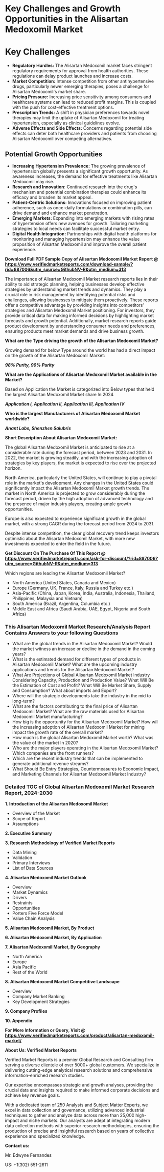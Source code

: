 <p class=""><h1>Key Challenges and Growth Opportunities in the Alisartan Medoxomil Market</h1><h1>Key Challenges</h2><ul>    <li><strong>Regulatory Hurdles:</strong> The Alisartan Medoxomil market faces stringent regulatory requirements for approval from health authorities. These regulations can delay product launches and increase costs.</li>    <li><strong>Market Competition:</strong> Intense competition from other antihypertensive drugs, particularly newer emerging therapies, poses a challenge for Alisartan Medoxomil's market share.</li>    <li><strong>Pricing Pressure:</strong> Increasing price sensitivity among consumers and healthcare systems can lead to reduced profit margins. This is coupled with the push for cost-effective treatment options.</li>    <li><strong>Prescription Trends:</strong> A shift in physician preferences towards novel therapies may limit the uptake of Alisartan Medoxomil for treating hypertension, especially as clinical guidelines evolve.</li>    <li><strong>Adverse Effects and Side Effects:</strong> Concerns regarding potential side effects can deter both healthcare providers and patients from choosing Alisartan Medoxomil over competing alternatives.</li></ul><h2>Potential Growth Opportunities</h2><ul>    <li><strong>Increasing Hypertension Prevalence:</strong> The growing prevalence of hypertension globally presents a significant growth opportunity. As awareness increases, the demand for effective treatments like Alisartan Medoxomil may rise.</li>    <li><strong>Research and Innovation:</strong> Continued research into the drug's mechanism and potential combination therapies could enhance its efficacy and broaden its market appeal.</li>    <li><strong>Patient-Centric Solutions:</strong> Innovations focused on improving patient adherence, such as once-daily formulations or combination pills, can drive demand and enhance market penetration.</li>    <li><strong>Emerging Markets:</strong> Expanding into emerging markets with rising rates of hypertension offers new avenues for growth. Tailoring marketing strategies to local needs can facilitate successful market entry.</li>    <li><strong>Digital Health Integration:</strong> Partnerships with digital health platforms for monitoring and managing hypertension may enhance the value proposition of Alisartan Medoxomil and improve the overall patient experience.</li></ul></p><p class=""><strong>Download Full PDF Sample Copy of Alisartan Medoxomil Market Report @ <a href="https://www.verifiedmarketreports.com/download-sample/?rid=887006&utm_source=GithubNV-R&utm_medium=313" target="_blank">https://www.verifiedmarketreports.com/download-sample/?rid=887006&utm_source=GithubNV-R&utm_medium=313</a></strong></p><p>The importance of&nbsp;Alisartan Medoxomil Market research reports lies in their ability to aid strategic planning, helping businesses develop effective strategies by understanding market trends and dynamics. They play a crucial role in risk management by identifying potential risks and challenges, allowing businesses to mitigate them proactively. These reports offer a competitive advantage by providing insights into competitors' strategies and Alisartan Medoxomil Market positioning. For investors, they provide critical data for making informed decisions by highlighting market forecasts and growth potential. Additionally, market research reports guide product development by understanding consumer needs and preferences, ensuring products meet market demands and drive business growth.</p><p><strong>What are the&nbsp;Type driving the growth of the Alisartan Medoxomil Market?</strong></p><p id="" class="">Growing demand for below Type around the world has had a direct impact on the growth of the Alisartan Medoxomil Market:</p><p class=""><em><strong>98% Purity, 99% Purity</strong></em></p><p class=""><strong>What are the&nbsp;Applications&nbsp;of Alisartan Medoxomil Market available in the Market?</strong></p><p id="" class="">Based on Application the Market is categorized into Below types that held the largest Alisartan Medoxomil Market share In 2024.</p><p class=""><em><strong>Application I, Application II, Application III, Application IV</strong></em></p><p class=""><strong>Who is the largest Manufacturers of Alisartan Medoxomil Market worldwide?</strong></p><p><em><strong>Anant Labs, Shenzhen Salubris</strong></em></p><p id="" class=""><strong>Short Description About Alisartan Medoxomil Market:</strong></p><p>The global Alisartan Medoxomil Market is anticipated to rise at a considerable rate during the forecast period, between 2023 and 2031. In 2022, the market is growing steadily, and with the increasing adoption of strategies by key players, the market is expected to rise over the projected horizon.</p><p>North America, particularly the United States, will continue to play a pivotal role in the market's development. Any changes in the United States could significantly impact the Alisartan Medoxomil Market growth trends. The market in North America is projected to grow considerably during the forecast period, driven by the high adoption of advanced technology and the presence of major industry players, creating ample growth opportunities.</p><p>Europe is also expected to experience significant growth in the global market, with a strong CAGR during the forecast period from 2024 to 2031.</p><p>Despite intense competition, the clear global recovery trend keeps investors optimistic about the Alisartan Medoxomil Market, with more new investments expected to enter the field in the future.</p><p id="" class=""><strong>Get Discount On The Purchase Of This Report @ <a href="https://www.verifiedmarketreports.com/ask-for-discount/?rid=887006?utm_source=GithubNV-R&utm_medium=313" target="_blank">https://www.verifiedmarketreports.com/ask-for-discount/?rid=887006?utm_source=GithubNV-R&utm_medium=313</a></strong></p><p class="">Which regions are leading the Alisartan Medoxomil Market?</p><ul><li>North America (United States, Canada and Mexico)</li><li>Europe (Germany, UK, France, Italy, Russia and Turkey etc.)</li><li>Asia-Pacific (China, Japan, Korea, India, Australia, Indonesia, Thailand, Philippines, Malaysia and Vietnam)</li><li>South America (Brazil, Argentina, Columbia etc.)</li><li>Middle East and Africa (Saudi Arabia, UAE, Egypt, Nigeria and South Africa)</li></ul><h3 id="" class="">This Alisartan Medoxomil Market Research/Analysis Report Contains Answers to your following Questions</h3><ul><li>What are the global trends in the Alisartan Medoxomil Market? Would the market witness an increase or decline in the demand in the coming years?</li><li>What is the estimated demand for different types of products in Alisartan Medoxomil Market? What are the upcoming industry applications and trends for the Alisartan Medoxomil Market?</li><li>What Are Projections of Global Alisartan Medoxomil Market Industry Considering Capacity, Production and Production Value? What Will Be the Estimation of Cost and Profit? What Will Be Market Share, Supply and Consumption? What about imports and Export?</li><li>Where will the strategic developments take the industry in the mid to long-term?</li><li>What are the factors contributing to the final price of Alisartan Medoxomil Market? What are the raw materials used for Alisartan Medoxomil Market manufacturing?</li><li>How big is the opportunity for the Alisartan Medoxomil Market? How will the increasing adoption of Alisartan Medoxomil Market for mining impact the growth rate of the overall market?</li><li>How much is the global Alisartan Medoxomil Market worth? What was the value of the market In 2020?</li><li>Who are the major players operating in the Alisartan Medoxomil Market? Which companies are the front runners?</li><li>Which are the recent industry trends that can be implemented to generate additional revenue streams?</li><li>What Should Be Entry Strategies, Countermeasures to Economic Impact, and Marketing Channels for Alisartan Medoxomil Market Industry?</li></ul><h3 id="" class="">Detailed TOC of Global Alisartan Medoxomil Market Research Report, 2024-2030</h3><p id="" class=""><strong>1. Introduction of the Alisartan Medoxomil Market</strong></p><ul><li>Overview of the Market</li><li>Scope of Report</li><li>Assumptions</li></ul><p id="" class=""><strong>2. Executive Summary</strong></p><p id="" class=""><strong>3. Research Methodology of Verified Market Reports</strong></p><ul><li>Data Mining</li><li>Validation</li><li>Primary Interviews</li><li>List of Data Sources</li></ul><p id="" class=""><strong>4. Alisartan Medoxomil Market Outlook</strong></p><ul><li>Overview</li><li>Market Dynamics</li><li>Drivers</li><li>Restraints</li><li>Opportunities</li><li>Porters Five Force Model</li><li>Value Chain Analysis</li></ul><p id="" class=""><strong>5. Alisartan Medoxomil Market, By Product</strong></p><p id="" class=""><strong>6. Alisartan Medoxomil Market, By Application</strong></p><p id="" class=""><strong>7. Alisartan Medoxomil Market, By Geography</strong></p><ul><li>North America</li><li>Europe</li><li>Asia Pacific</li><li>Rest of the World</li></ul><p id="" class=""><strong>8. Alisartan Medoxomil Market Competitive Landscape</strong></p><ul><li>Overview</li><li>Company Market Ranking</li><li>Key Development Strategies</li></ul><p id="" class=""><strong>9. Company Profiles</strong></p><p id="" class=""><strong>10. Appendix</strong></p><p id="" class=""><strong>For More Information or Query, Visit @ <a href="https://www.verifiedmarketreports.com/product/alisartan-medoxomil-market/" target="_blank">https://www.verifiedmarketreports.com/product/alisartan-medoxomil-market/</a></strong></p><p id="" class=""><strong>About Us: Verified Market Reports</strong></p><p id="" class="">Verified Market Reports is a premier Global Research and Consulting firm serving a diverse clientele of over 5000+ global customers. We specialize in delivering cutting-edge analytical research solutions and comprehensive information-enriched research studies.</p><p id="" class="">Our expertise encompasses strategic and growth analyses, providing the crucial data and insights required to make informed corporate decisions and achieve key revenue goals.</p><p id="" class="">With a dedicated team of 250 Analysts and Subject Matter Experts, we excel in data collection and governance, utilizing advanced industrial techniques to gather and analyze data across more than 25,000 high-impact and niche markets. Our analysts are adept at integrating modern data collection methods with superior research methodologies, ensuring the production of precise and insightful research based on years of collective experience and specialized knowledge.</p><p id="" class=""><strong>Contact us:</strong></p><p id="" class="">Mr. Edwyne Fernandes</p><p id="" class="">US: +1(302) 551-2611</p>